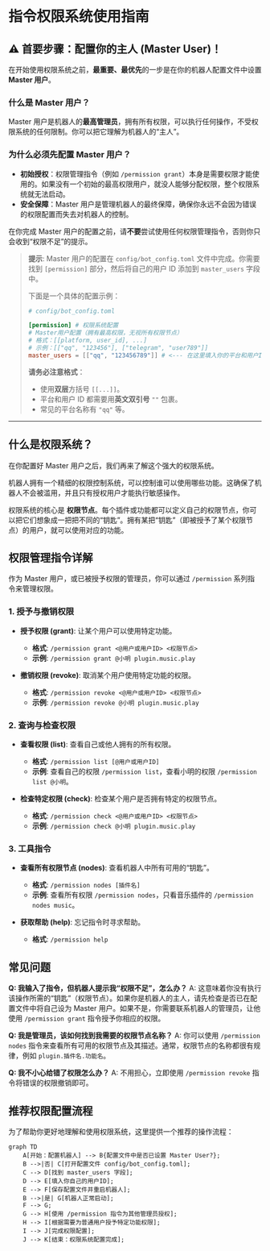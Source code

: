 # 指令权限系统使用指南

## ⚠️ 首要步骤：配置你的主人 (Master User)！

在开始使用权限系统之前，**最重要、最优先**的一步是在你的机器人配置文件中设置 **Master 用户**。

### 什么是 Master 用户？

Master 用户是机器人的**最高管理员**，拥有所有权限，可以执行任何操作，不受权限系统的任何限制。你可以把它理解为机器人的“主人”。

### 为什么必须先配置 Master 用户？

*   **初始授权**：权限管理指令（例如 `/permission grant`）本身是需要权限才能使用的。如果没有一个初始的最高权限用户，就没人能够分配权限，整个权限系统就无法启动。
*   **安全保障**：Master 用户是管理机器人的最终保障，确保你永远不会因为错误的权限配置而失去对机器人的控制。

在你完成 Master 用户的配置之前，请**不要**尝试使用任何权限管理指令，否则你只会收到“权限不足”的提示。

> **提示**: Master 用户的配置在 `config/bot_config.toml` 文件中完成。你需要找到 `[permission]` 部分，然后将自己的用户 ID 添加到 `master_users` 字段中。
>
> 下面是一个具体的配置示例：
>
> ```toml
> # config/bot_config.toml
>
> [permission] # 权限系统配置
> # Master用户配置（拥有最高权限，无视所有权限节点）
> # 格式：[[platform, user_id], ...]
> # 示例：[["qq", "123456"], ["telegram", "user789"]]
> master_users = [["qq", "123456789"]] # <--- 在这里填入你的平台和用户ID
> ```
>
> **请务必注意格式**：
> *   使用**双层**方括号 `[[...]]`。
> *   平台和用户 ID 都需要用**英文双引号** `""` 包裹。
> *   常见的平台名称有 `"qq"` 等。

---

## 什么是权限系统？

在你配置好 Master 用户之后，我们再来了解这个强大的权限系统。

机器人拥有一个精细的权限控制系统，可以控制谁可以使用哪些功能。这确保了机器人不会被滥用，并且只有授权用户才能执行敏感操作。

权限系统的核心是 **权限节点**。每个插件或功能都可以定义自己的权限节点，你可以把它们想象成一把把不同的“钥匙”。拥有某把“钥匙”（即被授予了某个权限节点）的用户，就可以使用对应的功能。

## 权限管理指令详解

作为 Master 用户，或已被授予权限的管理员，你可以通过 `/permission` 系列指令来管理权限。

### 1. 授予与撤销权限

- **授予权限 (grant)**: 让某个用户可以使用特定功能。
  - **格式**: `/permission grant <@用户或用户ID> <权限节点>`
  - **示例**: `/permission grant @小明 plugin.music.play`

- **撤销权限 (revoke)**: 取消某个用户使用特定功能的权限。
  - **格式**: `/permission revoke <@用户或用户ID> <权限节点>`
  - **示例**: `/permission revoke @小明 plugin.music.play`

### 2. 查询与检查权限

- **查看权限 (list)**: 查看自己或他人拥有的所有权限。
  - **格式**: `/permission list [@用户或用户ID]`
  - **示例**: 查看自己的权限 `/permission list`，查看小明的权限 `/permission list @小明`。

- **检查特定权限 (check)**: 检查某个用户是否拥有特定的权限节点。
  - **格式**: `/permission check <@用户或用户ID> <权限节点>`
  - **示例**: `/permission check @小明 plugin.music.play`

### 3. 工具指令

- **查看所有权限节点 (nodes)**: 查看机器人中所有可用的“钥匙”。
  - **格式**: `/permission nodes [插件名]`
  - **示例**: 查看所有权限 `/permission nodes`，只看音乐插件的 `/permission nodes music`。

- **获取帮助 (help)**: 忘记指令时寻求帮助。
  - **格式**: `/permission help`

## 常见问题

**Q: 我输入了指令，但机器人提示我“权限不足”，怎么办？**
A: 这意味着你没有执行该操作所需的“钥匙”（权限节点）。如果你是机器人的主人，请先检查是否已在配置文件中将自己设为 Master 用户。如果不是，你需要联系机器人的管理员，让他使用 `/permission grant` 指令授予你相应的权限。

**Q: 我是管理员，该如何找到我需要的权限节点名称？**
A: 你可以使用 `/permission nodes` 指令来查看所有可用的权限节点及其描述。通常，权限节点的名称都很有规律，例如 `plugin.插件名.功能名`。

**Q: 我不小心给错了权限怎么办？**
A: 不用担心，立即使用 `/permission revoke` 指令将错误的权限撤销即可。
## 推荐权限配置流程

为了帮助你更好地理解和使用权限系统，这里提供一个推荐的操作流程：

```mermaid
graph TD
    A[开始：配置机器人] --> B{配置文件中是否已设置 Master User?};
    B -->|否| C[打开配置文件 config/bot_config.toml];
    C --> D[找到 master_users 字段];
    D --> E[填入你自己的用户ID];
    E --> F[保存配置文件并重启机器人];
    B -->|是| G[机器人正常启动];
    F --> G;
    G --> H[使用 /permission 指令为其他管理员授权];
    H --> I[根据需要为普通用户授予特定功能权限];
    I --> J[完成权限配置];
    J --> K[结束：权限系统配置完成];
```